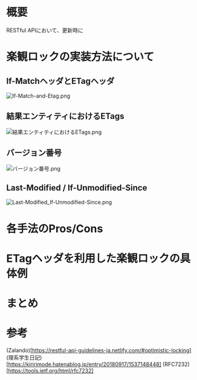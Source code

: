 # 概要

RESTful APIにおいて、更新時に

# 楽観ロックの実装方法について



## If-MatchヘッダとETagヘッダ

![If-Match-and-Etag.png](https://qiita-image-store.s3.ap-northeast-1.amazonaws.com/0/441085/a5fb4b53-953b-c4e0-f7f0-5644976bd166.png)

## 結果エンティティにおけるETags

![結果エンティティにおけるETags.png](https://qiita-image-store.s3.ap-northeast-1.amazonaws.com/0/441085/549066bb-8dc0-566f-7080-f8ff3e8ae191.png)


## バージョン番号

![バージョン番号.png](https://qiita-image-store.s3.ap-northeast-1.amazonaws.com/0/441085/349c716d-4d2e-67ae-4dc8-8957bedb706d.png)

## Last-Modified / If-Unmodified-Since

![Last-Modified_If-Unmodified-Since.png](https://qiita-image-store.s3.ap-northeast-1.amazonaws.com/0/441085/8a44cb1f-8745-06fa-6b0d-2ff794d7800d.png)

# 各手法のPros/Cons

# ETagヘッダを利用した楽観ロックの具体例

# まとめ

# 参考

(Zalando)[https://restful-api-guidelines-ja.netlify.com/#optimistic-locking]
(理系学生日記)[https://kiririmode.hatenablog.jp/entry/20180917/1537148448]
(RFC7232)[https://tools.ietf.org/html/rfc7232]